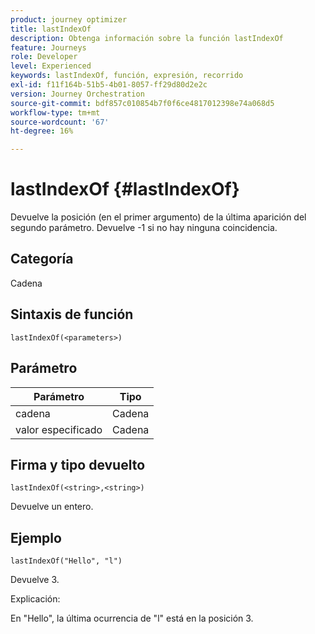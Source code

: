 ```yaml
---
product: journey optimizer
title: lastIndexOf
description: Obtenga información sobre la función lastIndexOf
feature: Journeys
role: Developer
level: Experienced
keywords: lastIndexOf, función, expresión, recorrido
exl-id: f11f164b-51b5-4b01-8057-ff29d80d2e2c
version: Journey Orchestration
source-git-commit: bdf857c010854b7f0f6ce4817012398e74a068d5
workflow-type: tm+mt
source-wordcount: '67'
ht-degree: 16%

---
```


# lastIndexOf {#lastIndexOf}

Devuelve la posición (en el primer argumento) de la última aparición del segundo parámetro. Devuelve -1 si no hay ninguna coincidencia.

## Categoría

Cadena

## Sintaxis de función

`lastIndexOf(<parameters>)`

## Parámetro

| Parámetro | Tipo |
|-----------|------------------|
| cadena | Cadena |
| valor especificado | Cadena |

## Firma y tipo devuelto

`lastIndexOf(<string>,<string>)`

Devuelve un entero.

## Ejemplo

`lastIndexOf("Hello", "l")`

Devuelve 3.

Explicación:

En &quot;Hello&quot;, la última ocurrencia de &quot;l&quot; está en la posición 3.
